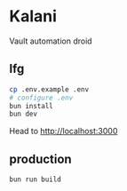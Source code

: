 # Kalani
Vault automation droid

## lfg
```sh
cp .env.example .env
# configure .env
bun install
bun dev
```
Head to [http://localhost:3000](http://localhost:3000)

## production
```sh
bun run build
```
